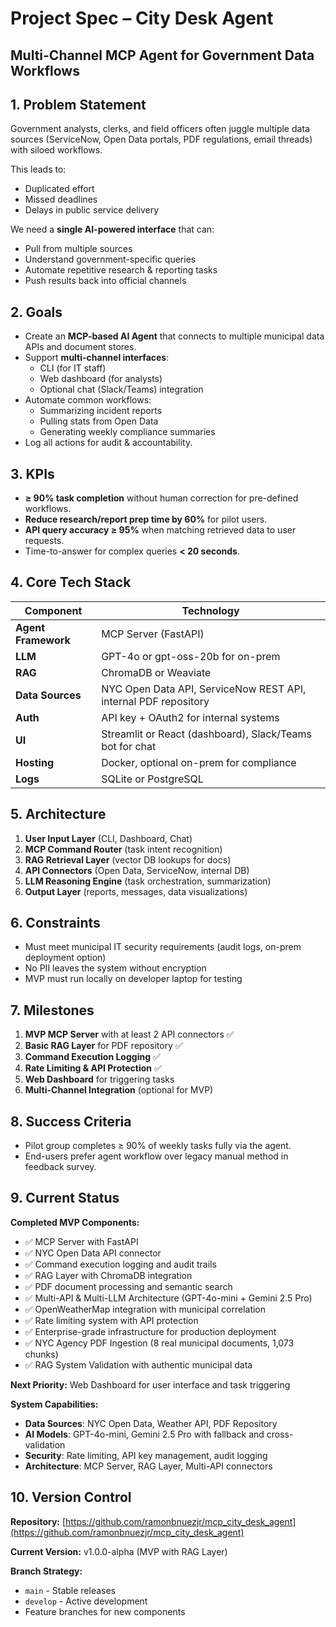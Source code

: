 # Project Spec – City Desk Agent

## Multi-Channel MCP Agent for Government Data Workflows

## 1. Problem Statement

Government analysts, clerks, and field officers often juggle multiple data sources (ServiceNow, Open Data portals, PDF regulations, email threads) with siloed workflows.

This leads to:

- Duplicated effort
- Missed deadlines
- Delays in public service delivery

We need a **single AI-powered interface** that can:

- Pull from multiple sources
- Understand government-specific queries
- Automate repetitive research & reporting tasks
- Push results back into official channels

## 2. Goals

- Create an **MCP-based AI Agent** that connects to multiple municipal data APIs and document stores.
- Support **multi-channel interfaces**:
    - CLI (for IT staff)
    - Web dashboard (for analysts)
    - Optional chat (Slack/Teams) integration
- Automate common workflows:
    - Summarizing incident reports
    - Pulling stats from Open Data
    - Generating weekly compliance summaries
- Log all actions for audit & accountability.

## 3. KPIs

- **≥ 90% task completion** without human correction for pre-defined workflows.
- **Reduce research/report prep time by 60%** for pilot users.
- **API query accuracy ≥ 95%** when matching retrieved data to user requests.
- Time-to-answer for complex queries **< 20 seconds**.

## 4. Core Tech Stack

| Component | Technology |
| --- | --- |
| **Agent Framework** | MCP Server (FastAPI) |
| **LLM** | GPT-4o or gpt-oss-20b for on-prem |
| **RAG** | ChromaDB or Weaviate |
| **Data Sources** | NYC Open Data API, ServiceNow REST API, internal PDF repository |
| **Auth** | API key + OAuth2 for internal systems |
| **UI** | Streamlit or React (dashboard), Slack/Teams bot for chat |
| **Hosting** | Docker, optional on-prem for compliance |
| **Logs** | SQLite or PostgreSQL |

## 5. Architecture

1. **User Input Layer** (CLI, Dashboard, Chat)
2. **MCP Command Router** (task intent recognition)
3. **RAG Retrieval Layer** (vector DB lookups for docs)
4. **API Connectors** (Open Data, ServiceNow, internal DB)
5. **LLM Reasoning Engine** (task orchestration, summarization)
6. **Output Layer** (reports, messages, data visualizations)

## 6. Constraints

- Must meet municipal IT security requirements (audit logs, on-prem deployment option)
- No PII leaves the system without encryption
- MVP must run locally on developer laptop for testing

## 7. Milestones

1. **MVP MCP Server** with at least 2 API connectors ✅
2. **Basic RAG Layer** for PDF repository ✅
3. **Command Execution Logging** ✅
4. **Rate Limiting & API Protection** ✅
5. **Web Dashboard** for triggering tasks
6. **Multi-Channel Integration** (optional for MVP)

## 8. Success Criteria

- Pilot group completes ≥ 90% of weekly tasks fully via the agent.
- End-users prefer agent workflow over legacy manual method in feedback survey.

## 9. Current Status

**Completed MVP Components:**
- ✅ MCP Server with FastAPI
- ✅ NYC Open Data API connector
- ✅ Command execution logging and audit trails
- ✅ RAG Layer with ChromaDB integration
- ✅ PDF document processing and semantic search
- ✅ Multi-API & Multi-LLM Architecture (GPT-4o-mini + Gemini 2.5 Pro)
- ✅ OpenWeatherMap integration with municipal correlation
- ✅ Rate limiting system with API protection
- ✅ Enterprise-grade infrastructure for production deployment
- ✅ NYC Agency PDF Ingestion (8 real municipal documents, 1,073 chunks)
- ✅ RAG System Validation with authentic municipal data

**Next Priority:** Web Dashboard for user interface and task triggering

**System Capabilities:**
- **Data Sources**: NYC Open Data, Weather API, PDF Repository
- **AI Models**: GPT-4o-mini, Gemini 2.5 Pro with fallback and cross-validation
- **Security**: Rate limiting, API key management, audit logging
- **Architecture**: MCP Server, RAG Layer, Multi-API connectors

## 10. Version Control

**Repository:** [https://github.com/ramonbnuezjr/mcp_city_desk_agent](https://github.com/ramonbnuezjr/mcp_city_desk_agent)

**Current Version:** v1.0.0-alpha (MVP with RAG Layer)

**Branch Strategy:** 
- `main` - Stable releases
- `develop` - Active development
- Feature branches for new components
